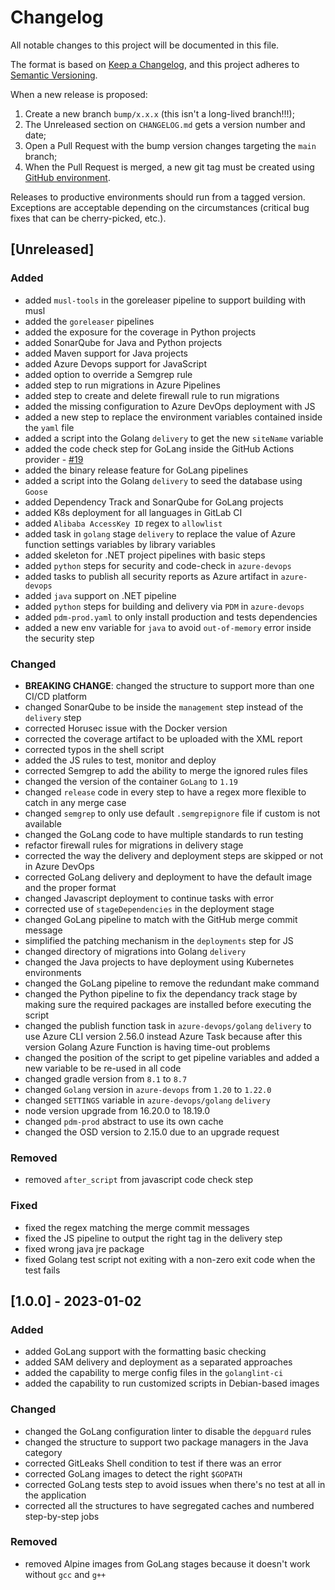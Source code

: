 # Changelog

All notable changes to this project will be documented in this file.

The format is based on [Keep a Changelog](https://keepachangelog.com/en/1.0.0/), and this project adheres to [Semantic Versioning](https://semver.org/spec/v2.0.0.html).

When a new release is proposed:

1. Create a new branch `bump/x.x.x` (this isn't a long-lived branch!!!);
2. The Unreleased section on `CHANGELOG.md` gets a version number and date;
3. Open a Pull Request with the bump version changes targeting the `main` branch;
4. When the Pull Request is merged, a new git tag must be created using [GitHub environment](https://github.com/rios0rios0/pipelines/tags).

Releases to productive environments should run from a tagged version.
Exceptions are acceptable depending on the circumstances (critical bug fixes that can be cherry-picked, etc.).

## [Unreleased]

### Added

- added `musl-tools` in the goreleaser pipeline to support building with musl
- added the `goreleaser` pipelines
- added the exposure for the coverage in Python projects
- added SonarQube for Java and Python projects
- added Maven support for Java projects
- added Azure Devops support for JavaScript
- added option to override a Semgrep rule
- added step to run migrations in Azure Pipelines
- added step to create and delete firewall rule to run migrations
- added the missing configuration to Azure DevOps deployment with JS
- added a new step to replace the environment variables contained inside the `yaml` file
- added a script into the Golang `delivery` to get the new `siteName` variable
- added the code check step for GoLang inside the GitHub Actions provider - [#19](https://github.com/rios0rios0/pipelines/issues/19)
- added the binary release feature for GoLang pipelines
- added a script into the Golang `delivery` to seed the database using `Goose`
- added Dependency Track and SonarQube for GoLang projects
- added K8s deployment for all languages in GitLab CI
- added `Alibaba AccessKey ID` regex to `allowlist`
- added task in `golang` stage `delivery` to replace the value of Azure function settings variables by library variables
- added skeleton for .NET project pipelines with basic steps
- added `python` steps for security and code-check in `azure-devops`
- added tasks to publish all security reports as Azure artifact in `azure-devops`
- added `java` support on .NET pipeline
- added `python` steps for building and delivery via `PDM` in `azure-devops`
- added `pdm-prod.yaml` to only install production and tests dependencies
- added a new env variable for `java` to avoid `out-of-memory` error inside the security step

### Changed

- **BREAKING CHANGE**: changed the structure to support more than one CI/CD platform
- changed SonarQube to be inside the `management` step instead of the `delivery` step
- corrected Horusec issue with the Docker version
- corrected the coverage artifact to be uploaded with the XML report
- corrected typos in the shell script
- added the JS rules to test, monitor and deploy
- corrected Semgrep to add the ability to merge the ignored rules files
- changed the version of the container `GoLang` to `1.19`
- changed `release` code in every step to have a regex more flexible to catch in any merge case
- changed `semgrep` to only use default `.semgrepignore` file if custom is not available
- changed the GoLang code to have multiple standards to run testing
- refactor firewall rules for migrations in delivery stage
- corrected the way the delivery and deployment steps are skipped or not in Azure DevOps
- corrected GoLang delivery and deployment to have the default image and the proper format
- changed Javascript deployment to continue tasks with error
- corrected use of `stageDependencies` in the deployment stage
- changed GoLang pipeline to match with the GitHub merge commit message
- simplified the patching mechanism in the `deployments` step for JS
- changed directory of migrations into Golang `delivery`
- changed the Java projects to have deployment using Kubernetes environments
- changed the GoLang pipeline to remove the redundant make command
- changed the Python pipeline to fix the dependancy track stage by making sure the required packages are installed before executing the script
- changed the publish function task in `azure-devops/golang` `delivery` to use Azure CLI version 2.56.0 instead Azure Task because after this version Golang Azure Function is having time-out problems
- changed the position of the script to get pipeline variables and added a new variable to be re-used in all code
- changed gradle version from `8.1` to `8.7`
- changed `Golang` version in `azure-devops` from `1.20` to `1.22.0`
- changed `SETTINGS` variable in `azure-devops/golang` `delivery`
- node version upgrade from 16.20.0 to 18.19.0
- changed `pdm-prod` abstract to use its own cache
- changed the OSD version to 2.15.0 due to an upgrade request

### Removed

- removed `after_script` from javascript code check step

### Fixed

- fixed the regex matching the merge commit messages
- fixed the JS pipeline to output the right tag in the delivery step
- fixed wrong java jre package
- fixed Golang test script not exiting with a non-zero exit code when the test fails

## [1.0.0] - 2023-01-02

### Added

- added GoLang support with the formatting basic checking
- added SAM delivery and deployment as a separated approaches
- added the capability to merge config files in the `golanglint-ci`
- added the capability to run customized scripts in Debian-based images

### Changed

- changed the GoLang configuration linter to disable the `depguard` rules
- changed the structure to support two package managers in the Java category
- corrected GitLeaks Shell condition to test if there was an error
- corrected GoLang images to detect the right `$GOPATH`
- corrected GoLang tests step to avoid issues when there's no test at all in the application
- corrected all the structures to have segregated caches and numbered step-by-step jobs

### Removed

- removed Alpine images from GoLang stages because it doesn't work without `gcc` and `g++`
